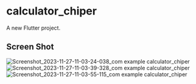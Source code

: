 # calculator_chiper

A new Flutter project.

## Screen Shot
![Screenshot_2023-11-27-11-03-24-038_com example calculator_chiper](https://github.com/ZidaNeRP/Calculator-Caesar-Chipertext-/assets/102413848/4abafb71-532b-48f8-98eb-f20c039daacf)
![Screenshot_2023-11-27-11-03-39-328_com example calculator_chiper](https://github.com/ZidaNeRP/Calculator-Caesar-Chipertext-/assets/102413848/42559295-9e8b-4a88-a7e5-b5f4f8916d2e)
![Screenshot_2023-11-27-11-03-55-115_com example calculator_chiper](https://github.com/ZidaNeRP/Calculator-Caesar-Chipertext-/assets/102413848/342ef5a3-73f7-41f0-b24e-a05998c16a2c)



